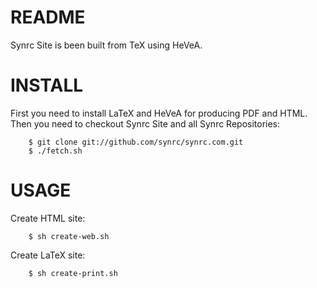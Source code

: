 README
======
Synrc Site is been built from TeX using HeVeA.

INSTALL
=======
First you need to install LaTeX and HeVeA for producing PDF and HTML.
Then you need to checkout Synrc Site and all Synrc Repositories:

        $ git clone git://github.com/synrc/synrc.com.git
        $ ./fetch.sh

USAGE
=====
Create HTML site:

        $ sh create-web.sh

Create LaTeX site:

        $ sh create-print.sh
